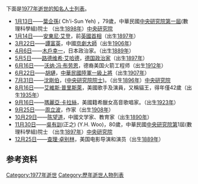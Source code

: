 下面是[1977年逝世的知名人士列表](../Page/1977年.md "wikilink")。

  - [1月13日](../Page/1月13日.md "wikilink")——[葉企孫](https://zh.wikipedia.org/wiki/葉企孫 "wikilink")(
    Ch'i-Sun Yeh)
    ，79歲，中華民國[中央研究院第一屆](https://zh.wikipedia.org/wiki/中央研究院 "wikilink")(數理科學組)院士
    （出生[1898年](../Page/1898年.md "wikilink")）[中央研究院](https://academicians.sinica.edu.tw/index.php?func=1-D)
  - [1月14日](../Page/1月14日.md "wikilink")——[安東尼·艾登](../Page/安東尼·艾登.md "wikilink")，前[英國首相](https://zh.wikipedia.org/wiki/英國首相 "wikilink")（出生[1897年](../Page/1897年.md "wikilink")）
  - [3月22日](../Page/3月22日.md "wikilink")——[譚富英](https://zh.wikipedia.org/wiki/譚富英 "wikilink")，中國[京劇大師](https://zh.wikipedia.org/wiki/京劇 "wikilink")（出生[1906年](../Page/1906年.md "wikilink")）
  - [4月6日](../Page/4月6日.md "wikilink")——[木戶幸一](../Page/木戶幸一.md "wikilink")，日本政治家。（出生[1889年](../Page/1889年.md "wikilink")）
  - [5月5日](../Page/5月5日.md "wikilink")——[路德维希·艾哈德](../Page/路德维希·艾哈德.md "wikilink")，[德国政治家](../Page/德国.md "wikilink")（出生[1897年](../Page/1897年.md "wikilink")）
  - [6月16日](../Page/6月16日.md "wikilink")——[沃纳·冯·布劳恩](../Page/沃纳·冯·布劳恩.md "wikilink")，德裔美国火箭工程师（出生[1912年](../Page/1912年.md "wikilink")）
  - [6月22日](../Page/6月22日.md "wikilink")——[胡璉](../Page/胡璉.md "wikilink")，[中華民國陸軍一級上將](../Page/中華民國陸軍.md "wikilink")（出生[1907年](../Page/1907年.md "wikilink")）
  - [7月31日](../Page/7月31日.md "wikilink")——[沈剛伯](https://zh.wikipedia.org/wiki/沈剛伯 "wikilink")，([中央研究院院士](../Page/中央研究院院士.md "wikilink"))。（出生[1896年](../Page/1896年.md "wikilink")）[中央研究院](https://academicians.sinica.edu.tw/index.php?func=1-D)
  - [8月16日](../Page/8月16日.md "wikilink")——[艾維斯·普里斯萊](https://zh.wikipedia.org/wiki/艾維斯·普里斯萊 "wikilink")，美國歌手及演員，又稱貓王，得年僅42歲（出生[1935年](../Page/1935年.md "wikilink")）
  - [9月16日](../Page/9月16日.md "wikilink")——[瑪麗亞·卡拉絲](../Page/瑪麗亞·卡拉絲.md "wikilink")，美國籍希臘女高音歌唱家。（出生[1923年](../Page/1923年.md "wikilink")）
  - [9月25日](../Page/9月25日.md "wikilink")——[周立波](https://zh.wikipedia.org/wiki/周立波_\(当代作家\) "wikilink")，作家（出生[1908年](../Page/1908年.md "wikilink")）
  - [10月29日](../Page/10月29日.md "wikilink")——[陈望道](../Page/陈望道.md "wikilink")，中國文学家、教育家（出生[1890年](../Page/1890年.md "wikilink")）
  - [11月30日](../Page/11月30日.md "wikilink")——[吳有訓](https://zh.wikipedia.org/wiki/吳有訓 "wikilink")(正之)
    (Y.H.
    Woo)，80歲，中華民國[中央研究院第](https://zh.wikipedia.org/wiki/中央研究院 "wikilink")1屆(數理科學組)院士
    （出生[1897年](../Page/1897年.md "wikilink")）[中央研究院](https://academicians.sinica.edu.tw/index.php?func=1-D)
  - [12月25日](../Page/12月25日.md "wikilink")——[查理·卓别林](https://zh.wikipedia.org/wiki/查理·卓别林 "wikilink")，美国电影导演和演员（出生[1889年](../Page/1889年.md "wikilink")）

## 参考资料

[Category:1977年逝世](https://zh.wikipedia.org/wiki/Category:1977年逝世 "wikilink")
[Category:歷年逝世人物列表](https://zh.wikipedia.org/wiki/Category:歷年逝世人物列表 "wikilink")